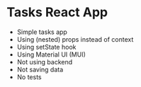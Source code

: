 # Tasks React App

- Simple tasks app
- Using (nested) props instead of context
- Using setState hook
- Using Material UI (MUI)
- Not using backend
- Not saving data
- No tests
